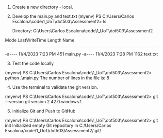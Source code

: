 1. Create a new directory - local.
2. Develop the main.py and text.txt 
(myenv) PS C:\Users\Carlos Escalona\code\1_UoT\dot503\Assessment2> ls 


    Directory: C:\Users\Carlos Escalona\code\1_UoT\dot503\Assessment2


Mode                 LastWriteTime         Length Name
----                 -------------         ------ ----
-a----         11/4/2023   7:23 PM            451 main.py
-a----         11/4/2023   7:28 PM           1162 text.txt

3. Test the code locally 

(myenv) PS C:\Users\Carlos Escalona\code\1_UoT\dot503\Assessment2> python .\main.py 
The number of lines in the file is: 8

4. Use the terminal to validate the git version. 

(myenv) PS C:\Users\Carlos Escalona\code\1_UoT\dot503\Assessment2> git --version
git version 2.42.0.windows.1

5. Initialize Git and Push to GitHub

(myenv) PS C:\Users\Carlos Escalona\code\1_UoT\dot503\Assessment2> git init
Initialized empty Git repository in C:/Users/Carlos Escalona/code/1_UoT/dot503/Assessment2/.git/